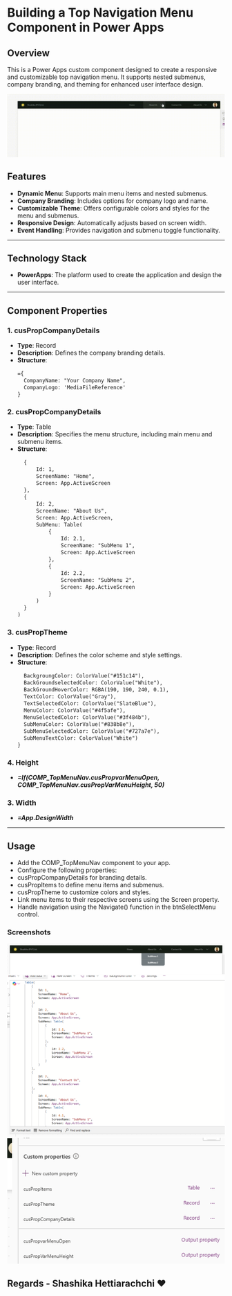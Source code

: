 # Building a Top Navigation Menu Component in Power Apps

## Overview

This is a Power Apps custom component designed to create a responsive and customizable top navigation menu. It supports nested submenus, company branding, and theming for enhanced user interface design.

![Intro](./localImages/TopBarComp.gif)

## Features

- **Dynamic Menu**: Supports main menu items and nested submenus.
- **Company Branding**: Includes options for company logo and name.
- **Customizable Theme**: Offers configurable colors and styles for the menu and submenus.
- **Responsive Design**: Automatically adjusts based on screen width.
- **Event Handling**: Provides navigation and submenu toggle functionality.

---

## Technology Stack

- **PowerApps**: The platform used to create the application and design the user interface.

---

## Component Properties

### 1. **cusPropCompanyDetails**

- **Type**: Record
- **Description**: Defines the company branding details.
- **Structure**:
  ```powerfx
  ={
    CompanyName: "Your Company Name",
    CompanyLogo: 'MediaFileReference'
  }
  ```

### 2. **cusPropCompanyDetails**

- **Type**: Table
- **Description**: Specifies the menu structure, including main menu and submenu items.
- **Structure**:
  ```=Table(
    {
        Id: 1,
        ScreenName: "Home",
        Screen: App.ActiveScreen
    },
    {
        Id: 2,
        ScreenName: "About Us",
        Screen: App.ActiveScreen,
        SubMenu: Table(
            {
                Id: 2.1,
                ScreenName: "SubMenu 1",
                Screen: App.ActiveScreen
            },
            {
                Id: 2.2,
                ScreenName: "SubMenu 2",
                Screen: App.ActiveScreen
            }
        )
    }
  )
  ```

### 3. **cusPropTheme**

- **Type**: Record
- **Description**: Defines the color scheme and style settings.
- **Structure**:
  ```={
    BackgroungColor: ColorValue("#151c14"),
    BackGroundselectedColor: ColorValue("White"),
    BackGroundHoverColor: RGBA(190, 190, 240, 0.1),
    TextColor: ColorValue("Gray"),
    TextSelectedColor: ColorValue("SlateBlue"),
    MenuColor: ColorValue("#4f5afe"),
    MenuSelectedColor: ColorValue("#3f484b"),
    SubMenuColor: ColorValue("#838b8e"),
    SubMenuSelectedColor: ColorValue("#727a7e"),
    SubMenuTextColor: ColorValue("White")
  }
  ```

### 4. **Height**

- **_=If(COMP_TopMenuNav.cusPropvarMenuOpen, COMP_TopMenuNav.cusPropVarMenuHeight, 50)_**

### 3. **Width**

- **_=App.DesignWidth_**

---

## Usage

- Add the COMP_TopMenuNav component to your app.
- Configure the following properties:
- cusPropCompanyDetails for branding details.
- cusPropItems to define menu items and submenus.
- cusPropTheme to customize colors and styles.
- Link menu items to their respective screens using the Screen property.
- Handle navigation using the Navigate() function in the btnSelectMenu control.

### Screenshots

![Intro](./localImages/1.png)
![Intro](./localImages/2.png)
![Intro](./localImages/3.png)

## Regards - Shashika Hettiarachchi ❤️
